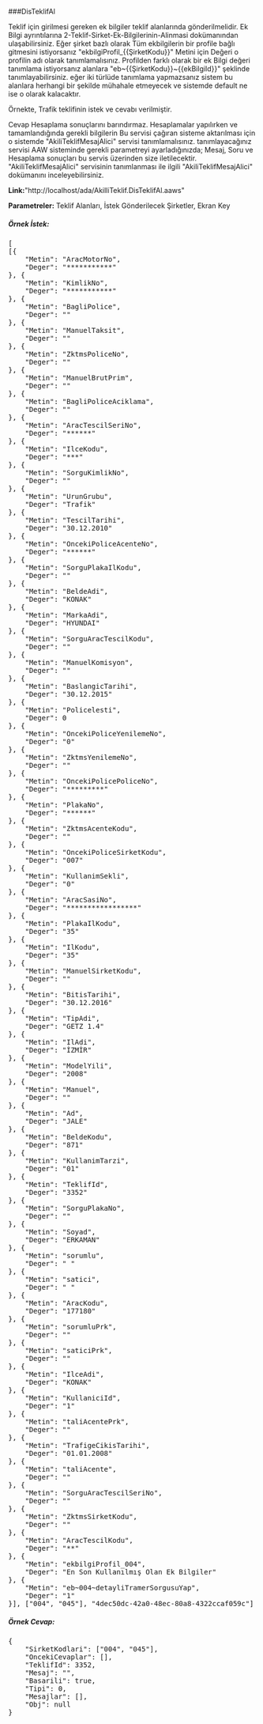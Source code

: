 ###DisTeklifAl


Teklif için girilmesi gereken ek bilgiler teklif alanlarında gönderilmelidir. Ek Bilgi ayrıntılarına 2-Teklif-Sirket-Ek-Bilgilerinin-Alinmasi dokümanından ulaşabilirsiniz.
Eğer şirket bazlı olarak Tüm ekbilgilerin bir profile bağlı gitmesini istiyorsanız  "ekbilgiProfil_{{ŞirketKodu}}" Metini için Değeri o profilin adı olarak tanımlamalısınız.
Profilden farklı olarak bir ek Bilgi değeri tanımlama istiyorsanız alanlara "eb~{{ŞirketKodu}}~{{ekBilgiId}}" şeklinde tanımlayabilirsiniz.
eğer iki türlüde tanımlama yapmazsanız sistem bu alanlara herhangi bir şekilde mühahale etmeyecek ve sistemde default ne ise o olarak kalacaktır.

Örnekte, Trafik teklifinin istek ve cevabı verilmiştir.

Cevap Hesaplama sonuçlarını barındırmaz. Hesaplamalar yapılırken ve tamamlandığında gerekli bilgilerin Bu servisi çağıran sisteme aktarılması için o sistemde "AkiliTeklifMesajAlici" servisi tanımlamalısınız.
tanımlayacağınız servisi AAW sisteminde gerekli parametreyi ayarladığınızda;  Mesaj, Soru ve Hesaplama sonuçları bu servis üzerinden size iletilecektir.
"AkiliTeklifMesajAlici" servisinin tanımlanması ile ilgili "AkiliTeklifMesajAlici" dokümanını inceleyebilirsiniz.

**Link:**"http://localhost/ada/AkilliTeklif.DisTeklifAl.aaws"

**Parametreler:** Teklif Alanları, İstek Gönderilecek Şirketler, Ekran Key

##### Örnek İstek:
<pre>
[
[{
	"Metin": "AracMotorNo",
	"Deger": "***********"
}, {
	"Metin": "KimlikNo",
	"Deger": "***********"
}, {
	"Metin": "BagliPolice",
	"Deger": ""
}, {
	"Metin": "ManuelTaksit",
	"Deger": ""
}, {
	"Metin": "ZktmsPoliceNo",
	"Deger": ""
}, {
	"Metin": "ManuelBrutPrim",
	"Deger": ""
}, {
	"Metin": "BagliPoliceAciklama",
	"Deger": ""
}, {
	"Metin": "AracTescilSeriNo",
	"Deger": "******"
}, {
	"Metin": "IlceKodu",
	"Deger": "***"
}, {
	"Metin": "SorguKimlikNo",
	"Deger": ""
}, {
	"Metin": "UrunGrubu",
	"Deger": "Trafik"
}, {
	"Metin": "TescilTarihi",
	"Deger": "30.12.2010"
}, {
	"Metin": "OncekiPoliceAcenteNo",
	"Deger": "******"
}, {
	"Metin": "SorguPlakaIlKodu",
	"Deger": ""
}, {
	"Metin": "BeldeAdi",
	"Deger": "KONAK"
}, {
	"Metin": "MarkaAdi",
	"Deger": "HYUNDAI"
}, {
	"Metin": "SorguAracTescilKodu",
	"Deger": ""
}, {
	"Metin": "ManuelKomisyon",
	"Deger": ""
}, {
	"Metin": "BaslangicTarihi",
	"Deger": "30.12.2015"
}, {
	"Metin": "Policelesti",
	"Deger": 0
}, {
	"Metin": "OncekiPoliceYenilemeNo",
	"Deger": "0"
}, {
	"Metin": "ZktmsYenilemeNo",
	"Deger": ""
}, {
	"Metin": "OncekiPolicePoliceNo",
	"Deger": "*********"
}, {
	"Metin": "PlakaNo",
	"Deger": "******"
}, {
	"Metin": "ZktmsAcenteKodu",
	"Deger": ""
}, {
	"Metin": "OncekiPoliceSirketKodu",
	"Deger": "007"
}, {
	"Metin": "KullanimSekli",
	"Deger": "0"
}, {
	"Metin": "AracSasiNo",
	"Deger": "*****************"
}, {
	"Metin": "PlakaIlKodu",
	"Deger": "35"
}, {
	"Metin": "IlKodu",
	"Deger": "35"
}, {
	"Metin": "ManuelSirketKodu",
	"Deger": ""
}, {
	"Metin": "BitisTarihi",
	"Deger": "30.12.2016"
}, {
	"Metin": "TipAdi",
	"Deger": "GETZ 1.4"
}, {
	"Metin": "IlAdi",
	"Deger": "İZMİR"
}, {
	"Metin": "ModelYili",
	"Deger": "2008"
}, {
	"Metin": "Manuel",
	"Deger": ""
}, {
	"Metin": "Ad",
	"Deger": "JALE"
}, {
	"Metin": "BeldeKodu",
	"Deger": "871"
}, {
	"Metin": "KullanimTarzi",
	"Deger": "01"
}, {
	"Metin": "TeklifId",
	"Deger": "3352"
}, {
	"Metin": "SorguPlakaNo",
	"Deger": ""
}, {
	"Metin": "Soyad",
	"Deger": "ERKAMAN"
}, {
	"Metin": "sorumlu",
	"Deger": " "
}, {
	"Metin": "satici",
	"Deger": " "
}, {
	"Metin": "AracKodu",
	"Deger": "177180"
}, {
	"Metin": "sorumluPrk",
	"Deger": ""
}, {
	"Metin": "saticiPrk",
	"Deger": ""
}, {
	"Metin": "IlceAdi",
	"Deger": "KONAK"
}, {
	"Metin": "KullaniciId",
	"Deger": "1"
}, {
	"Metin": "taliAcentePrk",
	"Deger": ""
}, {
	"Metin": "TrafigeCikisTarihi",
	"Deger": "01.01.2008"
}, {
	"Metin": "taliAcente",
	"Deger": ""
}, {
	"Metin": "SorguAracTescilSeriNo",
	"Deger": ""
}, {
	"Metin": "ZktmsSirketKodu",
	"Deger": ""
}, {
	"Metin": "AracTescilKodu",
	"Deger": "**"
}, {
	"Metin": "ekbilgiProfil_004",
	"Deger": "En Son Kullanılmış Olan Ek Bilgiler"
}, {
	"Metin": "eb~004~detayliTramerSorgusuYap",
	"Deger": "1"
}], ["004", "045"], "4dec50dc-42a0-48ec-80a8-4322ccaf059c"]
</pre>

##### **Örnek Cevap:**
<pre>
{
	"SirketKodlari": ["004", "045"],
	"OncekiCevaplar": [],
	"TeklifId": 3352,
	"Mesaj": "",
	"Basarili": true,
	"Tipi": 0,
	"Mesajlar": [],
	"Obj": null
}
</pre>
